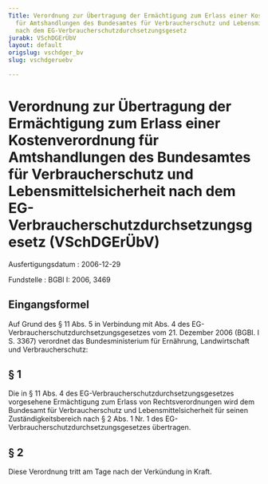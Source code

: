 ```yaml
---
Title: Verordnung zur Übertragung der Ermächtigung zum Erlass einer Kostenverordnung
  für Amtshandlungen des Bundesamtes für Verbraucherschutz und Lebensmittelsicherheit
  nach dem EG-Verbraucherschutzdurchsetzungsgesetz
jurabk: VSchDGErÜbV
layout: default
origslug: vschdger_bv
slug: vschdgeruebv

---
```


# Verordnung zur Übertragung der Ermächtigung zum Erlass einer Kostenverordnung für Amtshandlungen des Bundesamtes für Verbraucherschutz und Lebensmittelsicherheit nach dem EG-Verbraucherschutzdurchsetzungsgesetz (VSchDGErÜbV)

Ausfertigungsdatum
:   2006-12-29

Fundstelle
:   BGBl I: 2006, 3469



## Eingangsformel

Auf Grund des § 11 Abs. 5 in Verbindung mit Abs. 4 des EG-
Verbraucherschutzdurchsetzungsgesetzes vom 21. Dezember 2006 (BGBl. I
S. 3367) verordnet das Bundesministerium für Ernährung, Landwirtschaft
und Verbraucherschutz:


## § 1

Die in § 11 Abs. 4 des EG-Verbraucherschutzdurchsetzungsgesetzes
vorgesehene Ermächtigung zum Erlass von Rechtsverordnungen wird dem
Bundesamt für Verbraucherschutz und Lebensmittelsicherheit für seinen
Zuständigkeitsbereich nach § 2 Abs. 1 Nr. 1 des EG-
Verbraucherschutzdurchsetzungsgesetzes übertragen.


## § 2

Diese Verordnung tritt am Tage nach der Verkündung in Kraft.

